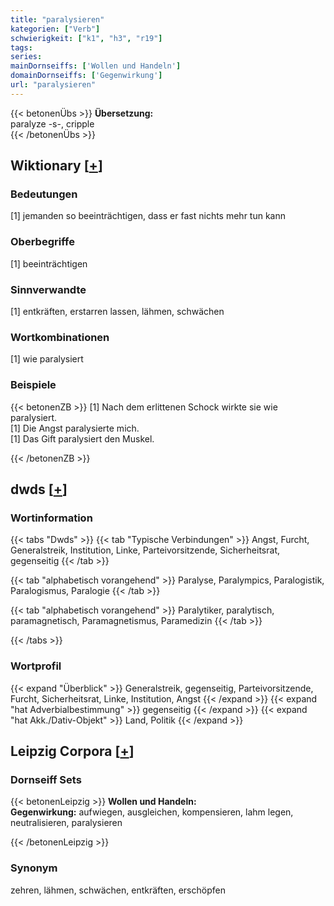 ```yaml
---
title: "paralysieren"
kategorien: ["Verb"]
schwierigkeit: ["k1", "h3", "r19"]
tags:
series:
mainDornseiffs: ['Wollen und Handeln']
domainDornseiffs: ['Gegenwirkung']
url: "paralysieren"
---
```


{{< betonenÜbs >}}
**Übersetzung:**  
paralyze -s-, cripple  
{{< /betonenÜbs >}}

## Wiktionary [[+](https://de.wiktionary.org/wiki/paralysieren)]

### Bedeutungen
[1] jemanden so beeinträchtigen, dass er fast nichts mehr tun kann  

### Oberbegriffe
[1] beeinträchtigen  

### Sinnverwandte
[1] entkräften, erstarren lassen, lähmen, schwächen  

### Wortkombinationen
[1] wie paralysiert  

### Beispiele
{{< betonenZB >}}
[1] Nach dem erlittenen Schock wirkte sie wie paralysiert.  
[1] Die Angst paralysierte mich.  
[1] Das Gift paralysiert den Muskel.  

{{< /betonenZB >}}


## dwds [[+](https://www.dwds.de/wb/paralysieren)]

### Wortinformation
{{< tabs "Dwds" >}}
{{< tab "Typische Verbindungen" >}}
Angst, Furcht, Generalstreik, Institution, Linke, Parteivorsitzende, Sicherheitsrat, gegenseitig
{{< /tab >}}

{{< tab "alphabetisch vorangehend" >}}
Paralyse, Paralympics, Paralogistik, Paralogismus, Paralogie
{{< /tab >}}

{{< tab "alphabetisch vorangehend" >}}
Paralytiker, paralytisch, paramagnetisch, Paramagnetismus, Paramedizin
{{< /tab >}}

{{< /tabs >}}

### Wortprofil
{{< expand "Überblick" >}} Generalstreik, gegenseitig, Parteivorsitzende, Furcht, Sicherheitsrat, Linke, Institution, Angst {{< /expand >}}
{{< expand "hat Adverbialbestimmung" >}} gegenseitig {{< /expand >}}
{{< expand "hat Akk./Dativ-Objekt" >}} Land, Politik {{< /expand >}}

## Leipzig Corpora [[+](https://corpora.uni-leipzig.de/en/res?word=paralysieren&corpusId=deu_newscrawl-public_2018)]

### Dornseiff Sets
{{< betonenLeipzig >}}
**Wollen und Handeln:**  
**Gegenwirkung:** aufwiegen, ausgleichen, kompensieren, lahm legen, neutralisieren, paralysieren  

{{< /betonenLeipzig >}}

### Synonym
zehren, lähmen, schwächen, entkräften, erschöpfen


